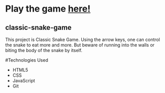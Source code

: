 # Play the game [here!](https://classic-snake-game-js.netlify.app/)



## classic-snake-game
This project is Classic Snake Game. Using the arrow keys, one can control the snake to eat more and more. But beware of running into the walls or biting the body of the snake by itself.

#Technologies Used
- HTML5
- CSS
- JavaScript
- Git
